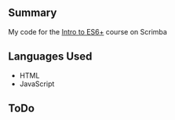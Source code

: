 ## Summary
My code for the [Intro to ES6+](https://scrimba.com) course on Scrimba

## Languages Used
- HTML
- JavaScript

## ToDo
